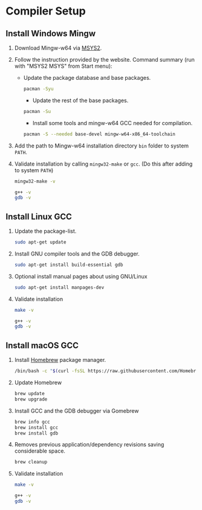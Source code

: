 # Compiler Setup

## Install Windows Mingw

1. Download Mingw-w64 via [MSYS2](https://www.msys2.org).
2. Follow the instruction provided by the website.
    Command summary (run with "MSYS2 MSYS" from Start menu):
    - Update the package database and base packages.

        ```bash
        pacman -Syu
        ```

        - Update the rest of the base packages.

        ```bash
        pacman -Su
        ```

        - Install some tools and mingw-w64 GCC needed for compilation.

        ```bash
        pacman -S --needed base-devel mingw-w64-x86_64-toolchain
        ```

3. Add the path to Mingw-w64 installation directory `bin` folder to system `PATH`.

4. Validate installation by calling `mingw32-make` or `gcc`. (Do this after adding  to system `PATH`)

     ```bash
     mingw32-make -v
     ```

    ```bash
    g++ -v
    gdb -v
    ```

## Install Linux GCC

1. Update the package-list.

    ```bash
    sudo apt-get update
    ```

2. Install GNU compiler tools and the GDB debugger.

    ```bash
    sudo apt-get install build-essential gdb
    ```

3. Optional install manual pages about using GNU/Linux

    ```bash
    sudo apt-get install manpages-dev
    ```

4. Validate installation

    ```bash
    make -v
    ```

    ```bash
    g++ -v
    gdb -v
    ```

## Install macOS GCC

1. Install [Homebrew](https://brew.sh) package manager.

    ```bash
    /bin/bash -c "$(curl -fsSL https://raw.githubusercontent.com/Homebrewinstall/    HEAD/install.sh)"
    ```

2. Update Homebrew

    ```bash
    brew update
    brew upgrade
    ```

3. Install GCC and the GDB debugger via Gomebrew

    ```bash
    brew info gcc
    brew install gcc
    brew install gdb
    ```

4. Removes previous application/dependency revisions saving considerable space.

    ```bash
    brew cleanup
    ```

5. Validate installation

    ```bash
    make -v
    ```

    ```bash
    g++ -v
    gdb -v
    ```
